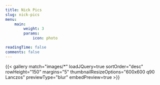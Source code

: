 ```yaml
---
title: Nick Pics
slug: nick-pics
menu:
    main: 
        weight: 3
        params:
            icon: photo

readingTime: false
comments: false
---
```


{{< gallery match="images/*" loadJQuery=true sortOrder="desc" rowHeight="150" margins="5" thumbnailResizeOptions="600x600 q90 Lanczos" previewType="blur" embedPreview=true >}}